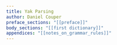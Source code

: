 ```yaml
---
title: Yak Parsing
author: Daniel Couper
preface_sections: "[[preface]]"
body_sections: "[[first dictionary]]"
appendices: "[[notes_on_grammar_rules]]"
---
```

